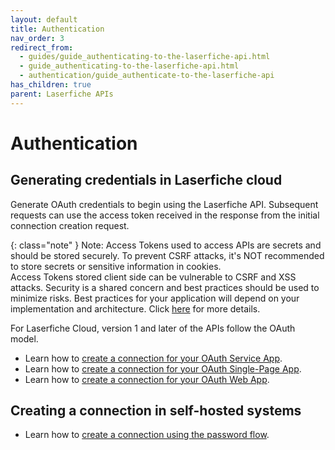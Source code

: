 ```yaml
---
layout: default
title: Authentication
nav_order: 3
redirect_from:
  - guides/guide_authenticating-to-the-laserfiche-api.html
  - guide_authenticating-to-the-laserfiche-api.html
  - authentication/guide_authenticate-to-the-laserfiche-api
has_children: true
parent: Laserfiche APIs
---
```


<!--© 2024 Laserfiche.
See LICENSE-DOCUMENTATION and LICENSE-CODE in the project root for license information.-->

# Authentication

## Generating credentials in Laserfiche cloud

Generate OAuth credentials to begin using the Laserfiche API. Subsequent requests can use the access token received in the response from the initial connection creation request.

{: class="note" }
  Note: Access Tokens used to access APIs are secrets and should be stored securely. To prevent CSRF attacks, it's NOT recommended to store secrets or sensitive information in cookies.\
  Access Tokens stored client side can be vulnerable to CSRF and XSS attacks. Security is a shared concern and best practices should be used to minimize risks. Best practices for your application will depend on your implementation and architecture. Click [here](https://owasp.org/www-community/attacks/csrf) for more details.

For Laserfiche Cloud, version 1 and later of the APIs follow the OAuth model.

- Learn how to [create a connection for your OAuth Service App](./guide_oauth-service/).
- Learn how to [create a connection for your OAuth Single-Page App](./guide_oauth-spa/).
- Learn how to [create a connection for your OAuth Web App](./guide_oauth-webapp/).

## Creating a connection in self-hosted systems

- Learn how to [create a connection using the password flow](../server/#authenticating-with-the-self-hosted-laserfiche-api).
